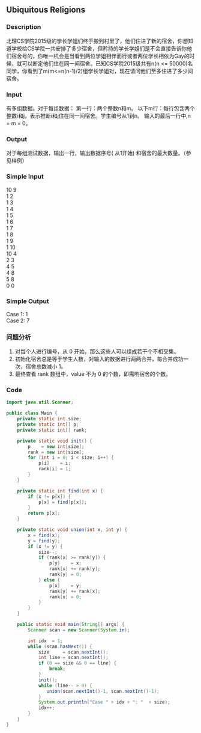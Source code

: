 ## Ubiquitous Religions 

### Description
北理CS学院2015级的学长学姐们终于搬到村里了，他们住进了新的宿舍，你想知道学校给CS学院一共安排了多少宿舍，但矜持的学长学姐们是不会直接告诉你他们宿舍号的，你唯一机会是当看到两位学姐相伴而行或者两位学长相依为Gay的时候，就可以断定他们住在同一间宿舍。已知CS学院2015级共有n(n <= 50000)名同学，你看到了m(m<=n(n-1)/2)组学长学姐对，现在请问他们至多住进了多少间宿舍。

### Input
有多组数据。对于每组数据：
第一行：两个整数n和m。 
以下m行：每行包含两个整数i和j，表示推断i和j住在同一间宿舍。学生编号从1到n。 
输入的最后一行中,n = m = 0。

### Output
对于每组测试数据，输出一行，输出数据序号( 从1开始) 和宿舍的最大数量。（参见样例）

### Simple Input
10 9  
1 2  
1 3  
1 4  
1 5  
1 6  
1 7  
1 8  
1 9  
1 10  
10 4  
2 3  
4 5  
4 8  
5 8  
0 0  

### Simple Output
Case 1: 1  
Case 2: 7

### 问题分析
1. 对每个人进行编号，从 0 开始，那么这些人可以组成若干个不相交集。
1. 初始化宿舍总是等于学生人数，对输入的数据进行两两合并，每合并成功一次，宿舍总数减小 1。
1. 最终查看 rank 数组中，value 不为 0 的个数，即需哟宿舍的个数。

### Code
```java
import java.util.Scanner;

public class Main {
    private static int size;
    private static int[] p;
    private static int[] rank;

    private static void init() {
        p    = new int[size];
        rank = new int[size];
        for (int i = 0; i < size; i++) {
            p[i]    = i;
            rank[i] = 1;
        }
    }

    private static int find(int x) {
        if (x != p[x]) {
            p[x] = find(p[x]);
        }
        return p[x];
    }

    private static void union(int x, int y) {
        x = find(x);
        y = find(y);
        if (x != y) {
            size--;
            if (rank[x] >= rank[y]) {
                p[y]    = x;
                rank[x] += rank[y];
                rank[y] = 0;
            } else {
                p[x]    = y;
                rank[y] += rank[x];
                rank[x] = 0;
            }
        }
    }

    public static void main(String[] args) {
        Scanner scan = new Scanner(System.in);

        int idx  = 1;
        while (scan.hasNext()) {
            size     = scan.nextInt();
            int line = scan.nextInt();
            if (0 == size && 0 == line) {
                break;
            }
            init();
            while (line-- > 0) {
               union(scan.nextInt()-1, scan.nextInt()-1);
            }
            System.out.println("Case " + idx + ": "  + size);
            idx++;
        }
    }
}
```